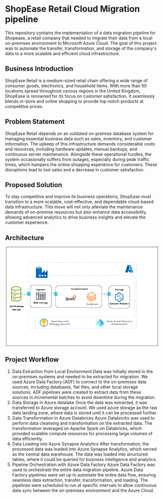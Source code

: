 # ShopEase Retail Cloud Migration pipeline

This repository contains the implementation of a data migration pipeline for Shopease, a retail company that needed to migrate their data from a local on-premises environment to Microsoft Azure Cloud. 
The goal of this project was to automate the transfer, transformation, and storage of the company's data to a more scalable and efficient cloud infrastructure. 

## Business Introduction
ShopEase Retail is a medium-sized retail chain offering a wide range of consumer goods, electronics, and household items. With more than 50 locations spread throughout various regions in the United Kingdom, ShopEase is renowned for its focus on customer satisfaction. It seamlessly blends in-store and online shopping to provide top-notch products at competitive prices.

## Problem Statement
ShopEase Retail depends on an outdated on-premise database system for managing essential business data such as sales, inventory, and customer information. The upkeep of this infrastructure demands considerable costs and resources, including hardware updates, manual backups, and continuous server maintenance. Alongside these operational hurdles, the system occasionally suffers from outages, especially during peak traffic times, which hampers the online shopping experience for customers. These disruptions lead to lost sales and a decrease in customer satisfaction.

## Proposed Solution
To stay competitive and improve its business operations, ShopEase must transition to a more scalable, cost-effective, and dependable cloud-based data infrastructure. This move will not only alleviate the maintenance demands of on-premise resources but also enhance data accessibility, allowing advanced analytics to drive business insights and elevate the customer experience.

## Architecture
![My Image](Images/Pipeline_architecture.png)

## Project Workflow
1. Data Extraction from Local Environment
Data was initially stored in the on-premises systems and needed to be extracted for migration.
We used Azure Data Factory (ADF) to connect to the on-premises data sources, including databases, flat files, and other local storage solutions.
ADF pipelines were created to extract data from these sources in incremental batches to avoid downtime during the migration.
2. Data Storage in Azure datalake
Once the data was extracted, it was transferred to Azure storage account.
We used azure storage as the raw data landing zone, where data is stored until it can be processed further.
3. Data Transformation in Azure Databricks
Azure Databricks was used to perform data cleansing and transformation on the extracted data.
The transformation leveraged on Apache Spark on Databricks, which provided scalable compute resources for processing large volumes of data efficiently.
4. Data Loading into Azure Synapse Analytics
After transformation, the processed data was loaded into Azure Synapse Analytics, which served as the central data warehouse.
The data was loaded into structured tables, where it could be queried for business intelligence and analytics.
5. Pipeline Orchestration with Azure Data Factory
Azure Data Factory was used to orchestrate the entire data migration pipeline.
Azure Data Factory pipelines were set up to automate the entire data flow, ensuring seamless data extraction, transfer, transformation, and loading.
The pipelines were scheduled to run at specific intervals to allow continuous data sync between the on-premises environment and the Azure Cloud.


